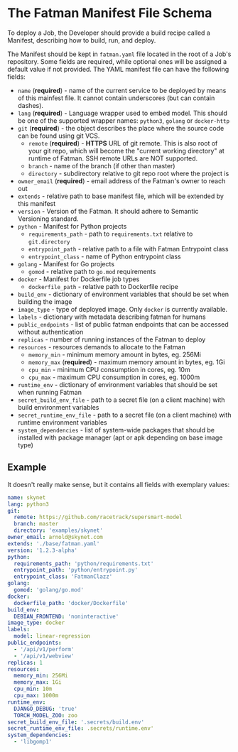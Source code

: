 # The Fatman Manifest File Schema

To deploy a Job, the Developer should provide a build recipe called a Manifest,
describing how to build, run, and deploy.

The Manifest should be kept in `fatman.yaml` file located in the root of a Job's
repository. Some fields are required, while optional ones will be assigned a
default value if not provided. The YAML manifest file can have the following
fields:

- `name` (**required**) - name of the current service to be deployed by means of
  this mainfest file. It cannot contain underscores (but can contain dashes).
- `lang` (**required**) - Language wrapper used to embed model. This should be one
  of the supported wrapper names: `python3`, `golang` or `docker-http`
- `git` (**required**) - the object describes the place where the source code can be
  found using git VCS.
    - `remote` (**required**) - **HTTPS** URL of git remote. This is also root of your
      git repo, which will become the "current working directory" at runtime of Fatman.
      SSH remote URLs are NOT supported.
    - `branch` - name of the branch (if other than master)
    - `directory` - subdirectory relative to git repo root where the project is
- `owner_email` (**required**) - email address of the Fatman's owner to reach out
- `extends` - relative path to base manifest file, which will be extended by this manifest
- `version` - Version of the Fatman. It should adhere to Semantic Versioning standard.
- `python` - Manifest for Python projects
    - `requirements_path` - path to `requirements.txt` relative to `git.directory`
    - `entrypoint_path` - relative path to a file with Fatman Entrypoint class
    - `entrypoint_class` - name of Python entrypoint class
- `golang` - Manifest for Go projects
    - `gomod` - relative path to `go.mod` requirements
- `docker` - Manifest for Dockerfile job types
    - `dockerfile_path` - relative path to Dockerfile recipe
- `build_env` - dictionary of environment variables that should be set when building the image
- `image_type` - type of deployed image. Only `docker` is currently available.
- `labels` - dictionary with metadata describing fatman for humans
- `public_endpoints` - list of public fatman endpoints that can be accessed without authentication
- `replicas` - number of running instances of the Fatman to deploy
- `resources` - resources demands to allocate to the Fatman
    - `memory_min` - minimum memory amount in bytes, eg. 256Mi
    - `memory_max` (**required**) - maximum memory amount in bytes, eg. 1Gi
    - `cpu_min` - minimum CPU consumption in cores, eg. 10m
    - `cpu_max` - maximum CPU consumption in cores, eg. 1000m
- `runtime_env` - dictionary of environment variables that should be set when running Fatman
- `secret_build_env_file` - path to a secret file (on a client machine) with build environment variables
- `secret_runtime_env_file` - path to a secret file (on a client machine) with runtime environment variables
- `system_dependencies` - list of system-wide packages that should be installed with package manager
  (apt or apk depending on base image type)

## Example
It doesn't really make sense, but it contains all fields with exemplary values:
```yaml
name: skynet
lang: python3
git:
  remote: https://github.com/racetrack/supersmart-model
  branch: master
  directory: 'examples/skynet'
owner_email: arnold@skynet.com
extends: './base/fatman.yaml'
version: '1.2.3-alpha'
python:
  requirements_path: 'python/requirements.txt'
  entrypoint_path: 'python/entrypoint.py'
  entrypoint_class: 'FatmanClazz'
golang:
  gomod: 'golang/go.mod'
docker:
  dockerfile_path: 'docker/Dockerfile'
build_env:
  DEBIAN_FRONTEND: 'noninteractive'
image_type: docker
labels:
  model: linear-regression
public_endpoints:
  - '/api/v1/perform'
  - '/api/v1/webview'
replicas: 1
resources:
  memory_min: 256Mi
  memory_max: 1Gi
  cpu_min: 10m
  cpu_max: 1000m
runtime_env:
  DJANGO_DEBUG: 'true'
  TORCH_MODEL_ZOO: zoo
secret_build_env_file: '.secrets/build.env'
secret_runtime_env_file: .secrets/runtime.env'
system_dependencies:
  - 'libgomp1'
```
